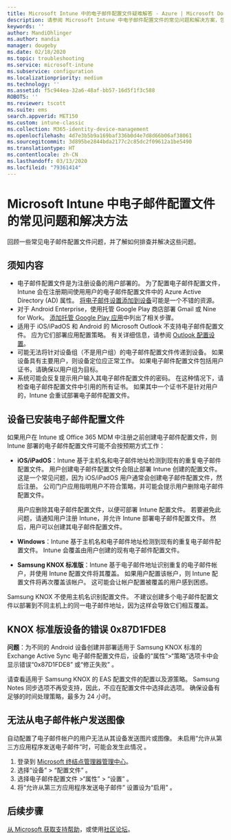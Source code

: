 ```yaml
---
title: Microsoft Intune 中的电子邮件配置文件疑难解答 - Azure | Microsoft Docs
description: 请参阅 Microsoft Intune 中电子邮件配置文件的常见问题和解决方案，包括重复的电子邮件配置文件和 Samsung KNOX 标准版 Android 设备上的错误。
keywords: ''
author: MandiOhlinger
ms.author: mandia
manager: dougeby
ms.date: 02/18/2020
ms.topic: troubleshooting
ms.service: microsoft-intune
ms.subservice: configuration
ms.localizationpriority: medium
ms.technology: ''
ms.assetid: f5c944ea-32a6-48af-bb57-16d5f1f3c588
ROBOTS: ''
ms.reviewer: tscott
ms.suite: ems
search.appverid: MET150
ms.custom: intune-classic
ms.collection: M365-identity-device-management
ms.openlocfilehash: 4d7e3b5b9a169baf336b0d4e7d8d66b06af38061
ms.sourcegitcommit: 3d895be2844bda2177c2c85dc2f09612a1be5490
ms.translationtype: HT
ms.contentlocale: zh-CN
ms.lasthandoff: 03/13/2020
ms.locfileid: "79361414"
---
```

# <a name="common-issues-and-resolutions-with-email-profiles-in-microsoft-intune"></a>Microsoft Intune 中电子邮件配置文件的常见问题和解决方法

回顾一些常见电子邮件配置文件问题，并了解如何排查并解决这些问题。

## <a name="what-you-need-to-know"></a>须知内容

- 电子邮件配置文件是为注册设备的用户部署的。 为了配置电子邮件配置文件，Intune 会在注册期间使用用户的电子邮件配置文件中的 Azure Active Directory (AD) 属性。 [将电子邮件设置添加到设备](email-settings-configure.md)可能是一个不错的资源。
- 对于 Android Enterprise，使用托管 Google Play 商店部署 Gmail 或 Nine for Work。 [添加托管 Google Play 应用](../apps/apps-add-android-for-work.md)中列出了相关步骤。
- 适用于 iOS/iPadOS 和 Android 的 Microsoft Outlook 不支持电子邮件配置文件。 应为它们部署应用配置策略。 有关详细信息，请参阅 [Outlook 配置设置](../apps/app-configuration-policies-outlook.md)。
- 可能无法将针对设备组（不是用户组）的电子邮件配置文件传递到设备。 如果设备具有主要用户，则设备定位应正常工作。 如果电子邮件配置文件包括用户证书，请确保以用户组为目标。
- 系统可能会反复提示用户输入其电子邮件配置文件的密码。 在这种情况下，请检查电子邮件配置文件中引用的所有证书。 如果其中一个证书不是针对用户的，Intune 会重试部署电子邮件配置文件。

## <a name="device-already-has-an-email-profile-installed"></a>设备已安装电子邮件配置文件

如果用户在 Intune 或 Office 365 MDM 中注册之前创建电子邮件配置文件，则 Intune 部署的电子邮件配置文件可能不会按预期方式工作：

- **iOS/iPadOS**：Intune 基于主机名和电子邮件地址检测到现有的重复电子邮件配置文件。 用户创建电子邮件配置文件会阻止部署 Intune 创建的配置文件。 这是一个常见问题，因为 iOS/iPadOS 用户通常会创建电子邮件配置文件，然后注册。 公司门户应用指明用户不符合策略，并可能会提示用户删除电子邮件配置文件。

  用户应删除其电子邮件配置文件，以便可部署 Intune 配置文件。 若要避免此问题，请通知用户注册 Intune，并允许 Intune 部署电子邮件配置文件。 然后，用户可以创建其电子邮件配置文件。

- **Windows**：Intune 基于主机名和电子邮件地址检测到现有的重复电子邮件配置文件。 Intune 会覆盖由用户创建的现有电子邮件配置文件。

- **Samsung KNOX 标准版**：Intune 基于电子邮件地址识别重复的电子邮件帐户，并使用 Intune 配置文件将其覆盖。 如果用户配置该帐户，则 Intune 配置文件将再次覆盖该帐户。 这可能会让帐户配置被覆盖的用户感到困惑。

Samsung KNOX 不使用主机名识别配置文件。 不建议创建多个电子邮件配置文件以部署到不同主机上的同一电子邮件地址，因为这样会导致它们相互覆盖。

## <a name="error-0x87d1fde8-for-knox-standard-device"></a>KNOX 标准版设备的错误 0x87D1FDE8

**问题**：为不同的 Android 设备创建并部署适用于 Samsung KNOX 标准的 Exchange Active Sync 电子邮件配置文件后，设备的“属性”>“策略”选项卡中会显示错误“0x87D1FDE8”  或“修正失败”  。

请查看适用于 Samsung KNOX 的 EAS 配置文件的配置以及源策略。 Samsung Notes 同步选项不再受支持，因此，不应在配置文件中选择此选项。 确保设备有足够的时间处理策略，最多为 24 小时。

## <a name="unable-to-send-images-from--email-account"></a>无法从电子邮件帐户发送图像

自动配置了电子邮件帐户的用户无法从其设备发送图片或图像。 未启用“允许从第三方应用程序发送电子邮件”时，可能会发生此情况  。

1. 登录到 [Microsoft 终结点管理器管理中心](https://go.microsoft.com/fwlink/?linkid=2109431)。
2. 选择“设备”   > “配置文件”  。
3. 选择电子邮件配置文件 >“属性”   > “设置”  。
4. 将“允许从第三方应用程序发送电子邮件”  设置设为“启用”  。

## <a name="next-steps"></a>后续步骤

[从 Microsoft 获取支持帮助](../fundamentals/get-support.md)，或使用[社区论坛](https://social.technet.microsoft.com/Forums/en-US/home?category=microsoftintune)。
